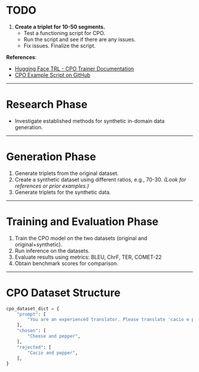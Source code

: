 # TODO

1. **Create a triplet for 10-50 segments.**
   - Test a functioning script for CPO.
   - Run the script and see if there are any issues.
   - Fix issues. Finalize the script.

**References**:  
- [Hugging Face TRL - CPO Trainer Documentation](https://huggingface.co/docs/trl/v0.8.6/cpo_trainer)  
- [CPO Example Script on GitHub](https://github.com/huggingface/trl/blob/main/examples/scripts/cpo.py)  

---

# Research Phase

- Investigate established methods for synthetic in-domain data generation.

---

# Generation Phase

1. Generate triplets from the original dataset.
2. Create a synthetic dataset using different ratios, e.g., 70-30. *(Look for references or prior examples.)*
3. Generate triplets for the synthetic data.

---

# Training and Evaluation Phase

1. Train the CPO model on the two datasets (original and original+synthetic).
2. Run inference on the datasets.
3. Evaluate results using metrics: BLEU, ChrF, TER, COMET-22
4. Obtain benchmark scores for comparison.

---

# CPO Dataset Structure

```python
cpo_dataset_dict = {
    "prompt": [
        "You are an experienced translator. Please translate 'cacio e pepe' from Italian into English",
    ],
    "chosen": [
        "Cheese and pepper",
    ],
    "rejected": [
        "Cacio and pepper",
    ],
}
